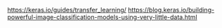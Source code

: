 
https://keras.io/guides/transfer_learning/
https://blog.keras.io/building-powerful-image-classification-models-using-very-little-data.html
